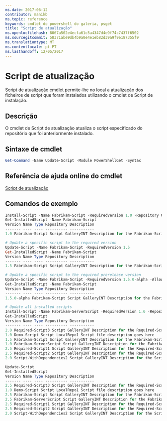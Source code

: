 ```yaml
---
ms.date: 2017-06-12
contributor: manikb
ms.topic: reference
keywords: cmdlet do powershell do galeria, psget
title: "Script de atualização"
ms.openlocfilehash: 8067a502e4ecfa61c5a4347d4e9f74c7437f6502
ms.sourcegitcommit: 58371abe9db4b9a0e4e1eb82d39a9f9e187355f9
ms.translationtype: MT
ms.contentlocale: pt-PT
ms.lasthandoff: 12/05/2017
---
```

# <a name="update-script"></a>Script de atualização

Script de atualização cmdlet permite-lhe no local a atualização dos ficheiros de script que foram instalados utilizando o cmdlet de Script de instalação.

## <a name="description"></a>Descrição

O cmdlet de Script de atualização atualiza o script especificado do repositório que foi anteriormente instalado.

## <a name="cmdlet-syntax"></a>Sintaxe de cmdlet

```powershell
Get-Command -Name Update-Script -Module PowerShellGet -Syntax
```
## <a name="cmdlet-online-help-reference"></a>Referência de ajuda online do cmdlet

[Script de atualização](http://go.microsoft.com/fwlink/?LinkId=619787)

## <a name="example-commands"></a>Comandos de exemplo
```powershell
Install-Script -Name Fabrikam-Script -RequiredVersion 1.0 -Repository GalleryINT -Scope
Get-InstalledScript -Name Fabrikam-Script
Version Name Type Repository Description
------- ---- ---- ---------- -----------
1.0 Fabrikam-Script Script GalleryINT Description for the Fabrikam-Script script

# Update a specific script to the required version
Update-Script -Name Fabrikam-Script -RequiredVersion 1.5
Get-InstalledScript -Name Fabrikam-Script
Version Name Type Repository Description
------- ---- ---- ---------- -----------
1.5 Fabrikam-Script Script GalleryINT Description for the Fabrikam-Script script

# Update a specific script to the required prerelease version
Update-Script -Name Fabrikam-Script -RequiredVersion 1.5.0-alpha -AllowPrerelease
Get-InstalledScript -Name Fabrikam-Script
Version Name Type Repository Description
------- ---- ---- ---------- -----------
1.5.0-alpha Fabrikam-Script Script GalleryINT Description for the Fabrikam-Script script

# Update all installed scripts
Install-Script -Name Fabrikam-ServerScript -RequiredVersion 1.0 -Repository GalleryINT -Scope CurrentUser
Get-InstalledScript
Version Name Type Repository Description
------- ---- ---- ---------- -----------
2.0 Required-Script3 Script GalleryINT Description for the Required-Script3 script
1.0 Demo-Script Script LocalRepo1 Script file description goes here
1.5 Fabrikam-Script Script GalleryINT Description for the Fabrikam-Script script
1.0 Fabrikam-ServerScript Script GalleryINT Description for the Fabrikam-ServerScript script
2.5 Required-Script1 Script GalleryINT Description for the Required-Script1 script
2.5 Required-Script2 Script GalleryINT Description for the Required-Script2 script
2.0 Script-WithDependencies2 Script GalleryINT Description for the Script-WithDependencies2 script

Update-Script
Get-InstalledScript
Version Name Type Repository Description
------- ---- ---- ---------- -----------
2.5 Required-Script3 Script GalleryINT Description for the Required-Script3 script
1.0 Demo-Script Script LocalRepo1 Script file description goes here
2.5 Fabrikam-Script Script GalleryINT Description for the Fabrikam-Script script
2.5 Fabrikam-ServerScript Script GalleryINT Description for the Fabrikam-ServerScript script
2.5 Required-Script1 Script GalleryINT Description for the Required-Script1 script
2.5 Required-Script2 Script GalleryINT Description for the Required-Script2 script
2.0 Script-WithDependencies2 Script GalleryINT Description for the Script-WithDependencies2 script
```

